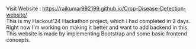 Visit Website : https://rajkumar992199.github.io/Crop-Disease-Detection-website/ <br>
This is my Hackout'24 Hackathon project, which i had completed in 2 days. <br>
Right now I'm working on making it better and want to add backend in this. <br>
This website is made by implementing Bootstrap and some basic frontend concepts. <br>